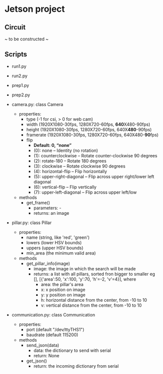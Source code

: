 # Jetson project

## Circuit
~ to be constructed ~

## Scripts
- run1.py

- run2.py

- prep1.py

- prep2.py

- camera.py: class Camera
  - properties:
    - type (-1 for csi, > 0 for web cam)
    - width (1920X1080-30fps, 1280X720-60fps, **640**X480-90fps)
    - height (1920X1080-30fps, 1280X720-60fps, 640X**480**-90fps)
    - framerate (1920X1080-30fps, 1280X720-60fps, 640X480-**90**fps)
    - flip
      - **Default: 0, “none”**
      - (0): none – Identity (no rotation)
      - (1): counterclockwise – Rotate counter-clockwise 90 degrees
      - (2): rotate-180 – Rotate 180 degrees
      - (3): clockwise – Rotate clockwise 90 degrees
      - (4): horizontal-flip – Flip horizontally
      - (5): upper-right-diagonal – Flip across upper right/lower left diagonal
      - (6): vertical-flip – Flip vertically
      - (7): upper-left-diagonal – Flip across upper left/low
  - methods
    - get_frame()
      - parameters: -
      - returns: an image 
- pillar.py: class Pillar
  - properties:
    - name (string, like 'red', 'green')
    - lowers (lower HSV bounds)
    - uppers (upper HSV bounds)
    - min_area (the minimum valid area)
  - methods
    - get_pillar_info(image)
      - image: the image in which the search will be made
      - returns: a list with all pillars, sorted fron bigger to smaller eg [], [{'area':50, 'x':100, 'y':70, 'h'=-2, 'v'=4}], where
        - area: the pillar's area
        - x: x position on image
        - y: y position on image
        - h: horizontal distance from the center, from -10 to 10
        - v: vertical distance from the center, from -10 to 10
- communication.py: class Communication
  -  properties:
      - port (default "/dev/ttyTHS1")
      - baudrate (default 115200)
  -  methods
      - send_json(data)
        - data: the dictionary to send with serial
        - return: None
      - get_json()
        - return: the incoming dictionary from serial 

